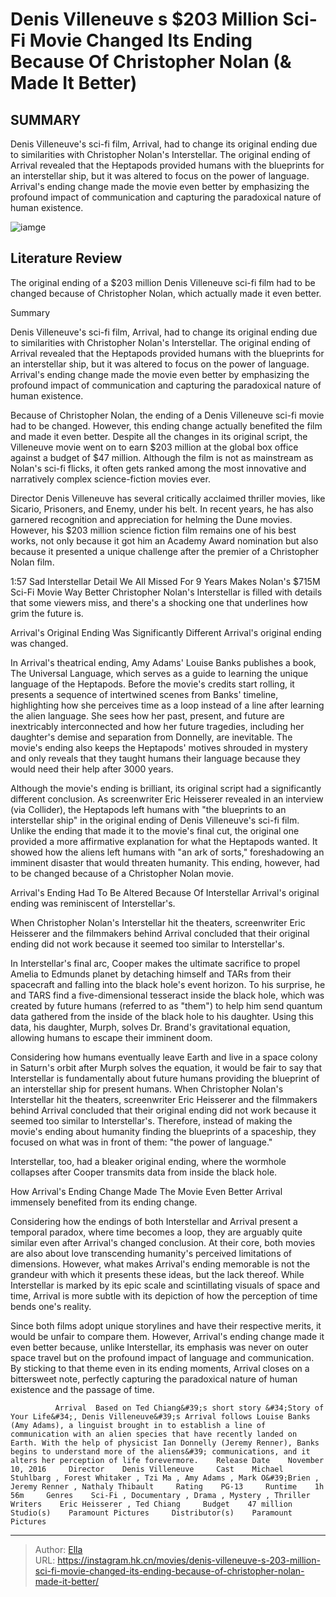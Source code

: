 # Denis Villeneuve s $203 Million Sci-Fi Movie Changed Its Ending Because Of Christopher Nolan (&amp; Made It Better)


## SUMMARY 



  Denis Villeneuve&#39;s sci-fi film, Arrival, had to change its original ending due to similarities with Christopher Nolan&#39;s Interstellar.   The original ending of Arrival revealed that the Heptapods provided humans with the blueprints for an interstellar ship, but it was altered to focus on the power of language.   Arrival&#39;s ending change made the movie even better by emphasizing the profound impact of communication and capturing the paradoxical nature of human existence.  

![iamge]()

## Literature Review

The original ending of a $203 million Denis Villeneuve sci-fi film had to be changed because of Christopher Nolan, which actually made it even better.


Summary

  Denis Villeneuve&#39;s sci-fi film, Arrival, had to change its original ending due to similarities with Christopher Nolan&#39;s Interstellar.   The original ending of Arrival revealed that the Heptapods provided humans with the blueprints for an interstellar ship, but it was altered to focus on the power of language.   Arrival&#39;s ending change made the movie even better by emphasizing the profound impact of communication and capturing the paradoxical nature of human existence.  





Because of Christopher Nolan, the ending of a Denis Villeneuve sci-fi movie had to be changed. However, this ending change actually benefited the film and made it even better. Despite all the changes in its original script, the Villeneuve movie went on to earn $203 million at the global box office against a budget of $47 million. Although the film is not as mainstream as Nolan&#39;s sci-fi flicks, it often gets ranked among the most innovative and narratively complex science-fiction movies ever.




Director Denis Villeneuve has several critically acclaimed thriller movies, like Sicario, Prisoners, and Enemy, under his belt. In recent years, he has also garnered recognition and appreciation for helming the Dune movies. However, his $203 million science fiction film remains one of his best works, not only because it got him an Academy Award nomination but also because it presented a unique challenge after the premier of a Christopher Nolan film.

  1:57                       Sad Interstellar Detail We All Missed For 9 Years Makes Nolan&#39;s $715M Sci-Fi Movie Way Better   Christopher Nolan&#39;s Interstellar is filled with details that some viewers miss, and there&#39;s a shocking one that underlines how grim the future is.   


 Arrival&#39;s Original Ending Was Significantly Different 
Arrival&#39;s original ending was changed.
         

In Arrival&#39;s theatrical ending, Amy Adams&#39; Louise Banks publishes a book, The Universal Language, which serves as a guide to learning the unique language of the Heptapods. Before the movie&#39;s credits start rolling, it presents a sequence of intertwined scenes from Banks&#39; timeline, highlighting how she perceives time as a loop instead of a line after learning the alien language. She sees how her past, present, and future are inextricably interconnected and how her future tragedies, including her daughter&#39;s demise and separation from Donnelly, are inevitable. The movie&#39;s ending also keeps the Heptapods&#39; motives shrouded in mystery and only reveals that they taught humans their language because they would need their help after 3000 years.





 

Although the movie&#39;s ending is brilliant, its original script had a significantly different conclusion. As screenwriter Eric Heisserer revealed in an interview (via Collider), the Heptapods left humans with &#34;the blueprints to an interstellar ship&#34; in the original ending of Denis Villeneuve&#39;s sci-fi film. Unlike the ending that made it to the movie&#39;s final cut, the original one provided a more affirmative explanation for what the Heptapods wanted. It showed how the aliens left humans with &#34;an ark of sorts,&#34; foreshadowing an imminent disaster that would threaten humanity. This ending, however, had to be changed because of a Christopher Nolan movie.



 Arrival&#39;s Ending Had To Be Altered Because Of Interstellar 
Arrival&#39;s original ending was reminiscent of Interstellar&#39;s.
         






When Christopher Nolan&#39;s Interstellar hit the theaters, screenwriter Eric Heisserer and the filmmakers behind Arrival concluded that their original ending did not work because it seemed too similar to Interstellar&#39;s.




In Interstellar&#39;s final arc, Cooper makes the ultimate sacrifice to propel Amelia to Edmunds planet by detaching himself and TARs from their spacecraft and falling into the black hole&#39;s event horizon. To his surprise, he and TARS find a five-dimensional tesseract inside the black hole, which was created by future humans (referred to as &#34;them&#34;) to help him send quantum data gathered from the inside of the black hole to his daughter. Using this data, his daughter, Murph, solves Dr. Brand&#39;s gravitational equation, allowing humans to escape their imminent doom.

Considering how humans eventually leave Earth and live in a space colony in Saturn&#39;s orbit after Murph solves the equation, it would be fair to say that Interstellar is fundamentally about future humans providing the blueprint of an interstellar ship for present humans. When Christopher Nolan&#39;s Interstellar hit the theaters, screenwriter Eric Heisserer and the filmmakers behind Arrival concluded that their original ending did not work because it seemed too similar to Interstellar&#39;s. Therefore, instead of making the movie&#39;s ending about humanity finding the blueprints of a spaceship, they focused on what was in front of them: &#34;the power of language.&#34;






Interstellar, too, had a bleaker original ending, where the wormhole collapses after Cooper transmits data from inside the black hole.






 How Arrival&#39;s Ending Change Made The Movie Even Better 
Arrival immensely benefited from its ending change.
         

Considering how the endings of both Interstellar and Arrival present a temporal paradox, where time becomes a loop, they are arguably quite similar even after Arrival&#39;s changed conclusion. At their core, both movies are also about love transcending humanity&#39;s perceived limitations of dimensions. However, what makes Arrival&#39;s ending memorable is not the grandeur with which it presents these ideas, but the lack thereof. While Interstellar is marked by its epic scale and scintillating visuals of space and time, Arrival is more subtle with its depiction of how the perception of time bends one&#39;s reality.




Since both films adopt unique storylines and have their respective merits, it would be unfair to compare them. However, Arrival&#39;s ending change made it even better because, unlike Interstellar, its emphasis was never on outer space travel but on the profound impact of language and communication. By sticking to that theme even in its ending moments, Arrival closes on a bittersweet note, perfectly capturing the paradoxical nature of human existence and the passage of time.

              Arrival  Based on Ted Chiang&#39;s short story &#34;Story of Your Life&#34;, Denis Villeneuve&#39;s Arrival follows Louise Banks (Amy Adams), a linguist brought in to establish a line of communication with an alien species that have recently landed on Earth. With the help of physicist Ian Donnelly (Jeremy Renner), Banks begins to understand more of the aliens&#39; communications, and it alters her perception of life forevermore.    Release Date    November 10, 2016     Director    Denis Villeneuve     Cast    Michael Stuhlbarg , Forest Whitaker , Tzi Ma , Amy Adams , Mark O&#39;Brien , Jeremy Renner , Nathaly Thibault     Rating    PG-13     Runtime    1h 56m     Genres    Sci-Fi , Documentary , Drama , Mystery , Thriller     Writers    Eric Heisserer , Ted Chiang     Budget    47 million     Studio(s)    Paramount Pictures     Distributor(s)    Paramount Pictures      


---

> Author: [Ella](https://instagram.hk.cn/)  
> URL: https://instagram.hk.cn/movies/denis-villeneuve-s-203-million-sci-fi-movie-changed-its-ending-because-of-christopher-nolan-made-it-better/  

